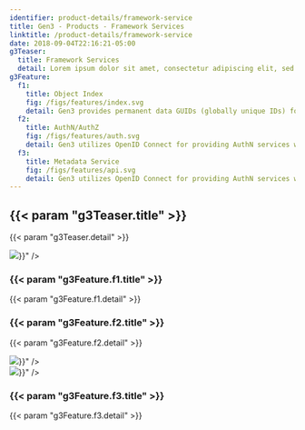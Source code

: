 ```yaml
---
identifier: product-details/framework-service
title: Gen3 - Products - Framework Services
linktitle: /product-details/framework-service
date: 2018-09-04T22:16:21-05:00
g3Teaser:
  title: Framework Services
  detail: Lorem ipsum dolor sit amet, consectetur adipiscing elit, sed do eiusmod tempor incididunt ut labore et dolore magna aliqua. Ut enim ad minim veniam, quis nostrud exercitation ullamco laboris nisi ut aliquip ex ea commodo consequat.
g3Feature:
  f1:
    title: Object Index
    fig: /figs/features/index.svg
    detail: Gen3 provides permanent data GUIDs (globally unique IDs) for data objects. The service tracks the physical locations and hash of every asset (file) in the data commons object store. The Gen3 platform includes landing pages which support FAIR descriptions of the data objects.
  f2:
    title: AuthN/AuthZ
    fig: /figs/features/auth.svg
    detail: Gen3 utilizes OpenID Connect for providing AuthN services with AuthZ specified on a per commons basis. Currently supported identity providers include Google and Shibboleth, supporting providers such as NIH iTrust, InCommon Federation, and eduGAIN.
  f3:
    title: Metadata Service
    fig: /figs/features/api.svg
    detail: Gen3 utilizes OpenID Connect for providing AuthN services with AuthZ specified on a per commons basis. Currently supported identity providers include Google and Shibboleth, supporting providers such as NIH iTrust, InCommon Federation, and eduGAIN.
---
```


<section class="g3-bg__yellow">
  <div class="g3-outer-wrapper g3-flex-content">
    <div class="g3-space__padding-lg-top g3-space__padding-lg-bottom g3-col__65">
      <div class="g3-space__wrapper-gap-left">
        <h1 class="g3-space__margin-sm-bottom">
          {{< param "g3Teaser.title" >}}
        </h1>
        <p class="g3-space__margin-sm-bottom introduction">
          {{< param "g3Teaser.detail" >}}
        </p>
      </div>
    </div>
  </div>
</section>

<section>
  <div class="g3-space__margin-lg-bottom g3-inner-wrapper">
    <div class="g3-flex-content g3-space__margin-md-top-bottom g3-space__margin-sm-left-right">
      <div class="g3-col__35 g3-flex-content g3-flex-content_center">
        <img src="{{< param "g3Feature.f1.fig" >}}" />
      </div>
      <div class="g3-col__65 g3-flex-content g3-flex-content__col">
        <h3 class="g3-space__margin-sm-bottom">
          {{< param "g3Feature.f1.title" >}}
        </h3>
        <p class="g3-space__margin-sm-bottom">
          {{< param "g3Feature.f1.detail" >}}
        </p>
      </div>
    </div>
    <div class="g3-flex-content g3-space__margin-md-top-bottom g3-space__margin-sm-left-right">
      <div class="g3-col__65 g3-flex-content g3-flex-content__col">
        <h3 class="g3-space__margin-sm-bottom">
          {{< param "g3Feature.f2.title" >}}
        </h3>
        <p class="g3-space__margin-sm-bottom">
          {{< param "g3Feature.f2.detail" >}}
        </p>
      </div>
      <div class="g3-col__35 g3-flex-content g3-flex-content_center">
        <img src="{{< param "g3Feature.f2.fig" >}}" />
      </div>
    </div>
    <div class="g3-flex-content g3-space__margin-md-top-bottom g3-space__margin-sm-left-right">
      <div class="g3-col__35 g3-flex-content g3-flex-content_center">
        <img src="{{< param "g3Feature.f3.fig" >}}" />
      </div>
      <div class="g3-col__65 g3-flex-content g3-flex-content__col">
        <h3 class="g3-space__margin-sm-bottom">
          {{< param "g3Feature.f3.title" >}}
        </h3>
        <p class="g3-space__margin-sm-bottom">
          {{< param "g3Feature.f3.detail" >}}
        </p>
      </div>
    </div>
  </div>
</section>
